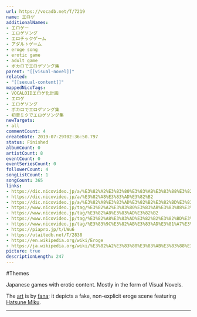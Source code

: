 ```yaml
---
url: https://vocadb.net/T/7219
name: エロゲ
additionalNames: 
- エロゲー
- エロゲソング
- エロチックゲーム
- アダルトゲーム
- eroge song
- erotic game
- adult game
- ボカロでエロゲソング集
parent: "[[visual-novel]]"
related:
- "[[sexual-content]]"
mappedNicoTags:
- VOCALOIDエロゲ化計画
- エロゲ
- エロゲソング
- ボカロでエロゲソング集
- 初音ミクでエロゲソング集
newTargets:
- all
commentCount: 4
createDate: 2019-07-29T02:36:50.797
status: Finished
albumCount: 0
artistCount: 8
eventCount: 0
eventSeriesCount: 0
followerCount: 4
songListCount: 1
songCount: 365
links: 
- https://dic.nicovideo.jp/a/%E3%82%A2%E3%83%80%E3%83%AB%E3%83%88%E3%82%B2%E3%83%BC%E3%83%A0
- https://dic.nicovideo.jp/a/%E3%82%A8%E3%83%AD%E3%82%B2
- https://dic.nicovideo.jp/a/%E3%82%A8%E3%83%AD%E3%82%B2%E3%82%BD%E3%83%B3%E3%82%B0
- https://www.nicovideo.jp/tag/%E3%82%A2%E3%83%80%E3%83%AB%E3%83%88%E3%82%B2%E3%83%BC%E3%83%A0
- https://www.nicovideo.jp/tag/%E3%82%A8%E3%83%AD%E3%82%B2
- https://www.nicovideo.jp/tag/%E3%82%A8%E3%83%AD%E3%82%B2%E3%82%BD%E3%83%B3%E3%82%B0
- https://www.nicovideo.jp/tag/%E3%83%9C%E3%82%AB%E3%83%AD%E3%81%A7%E3%82%A8%E3%83%AD%E3%82%B2%E3%82%BD%E3%83%B3%E3%82%B0%E9%9B%86
- https://piapro.jp/t/LWu6
- https://utaitedb.net/T/2838
- https://en.wikipedia.org/wiki/Eroge
- https://ja.wikipedia.org/wiki/%E3%82%A2%E3%83%80%E3%83%AB%E3%83%88%E3%82%B2%E3%83%BC%E3%83%A0
picture: true
descriptionLength: 247
---
```


#Themes

Japanese games with erotic content. Mostly in the form of Visual Novels.

The [art](https://piapro.jp/t/LWu6) is by [fana](https://vocadb.net/Ar/41090); it depicts a fake, non-explicit eroge scene featuring [Hatsune Miku](https://vocadb.net/Ar/1).

---

